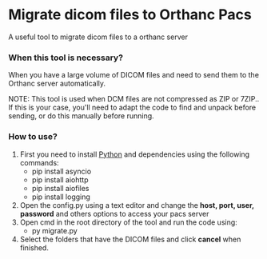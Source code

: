 # Migrate dicom files to Orthanc Pacs
A useful tool to migrate dicom files to a orthanc server

<h3> When this tool is necessary? </h3>

When you have a large volume of DICOM files and need to send them to the Orthanc server automatically.

NOTE: This tool is used when DCM files are not compressed as ZIP or 7ZIP.. If this is your case, you'll need to adapt the code to find and unpack before sending, or do this manually before running.

<h3> How to use? </h3>

1. First you need to install <a href="https://www.python.org/">Python</a> and dependencies using the following commands:
   - pip install asyncio
   - pip install aiohttp
   - pip install aiofiles
   - pip install logging
2. Open the config.py using a text editor and change the <strong>host, port, user, password</strong> and others options to access your pacs server
3. Open cmd in the root directory of the tool and run the code using:
   - py migrate.py
4. Select the folders that have the DICOM files and click <strong>cancel</strong> when finished.
